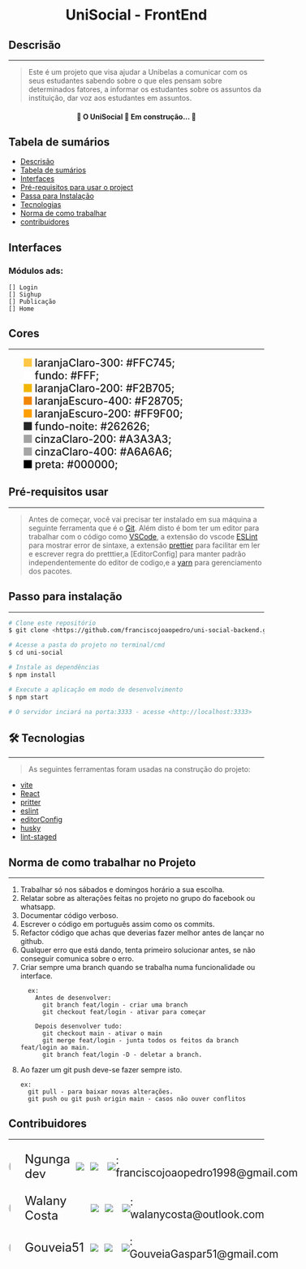 <h1 align="center">UniSocial - FrontEnd</h1>

## Descrisão
___

>Este é um projeto que visa ajudar a Unibelas a comunicar com os seus estudantes sabendo sobre o que eles pensam sobre determinados fatores, a informar os estudantes sobre os assuntos da instituição, dar voz aos estudantes em assuntos.

<h4 align="center"> 
	🚧  O UniSocial 🚀 Em construção...  🚧
</h4>

## Tabela de sumários

<!--ts-->
   * [Descrisão](#descrisão)
   * [Tabela de sumários](#tabela-de-sumarios)
   * [Interfaces](#Interfaces)
   * [Pré-requisitos para usar o project](#Pré-requisitos)
   * [Passa para Instalação](#instalacao)
   * [Tecnologias](#tecnologias)
   * [Norma de como trabalhar](#norma)
   * [contribuidores](#contribuidores)
<!--te-->

## Interfaces
  ### Módulos ads:
    [] Login
    [] Sighup
    [] Publicação
    [] Home

## Cores
___
<ul>
  <li style="display:flex; align-items: center; font-size: 1.3rem; font-weight: 500">
    <div style="width: 16px; height: 16px; background: #FFC745; margin: 0 6px"></div>
    laranjaClaro-300: #FFC745;
  </li>
  <li style="display:flex; align-items: center; font-size: 1.3rem; font-weight: 500">
    <div style="width: 16px; height: 16px; background: #FFF; margin: 0 6px"></div>
    fundo: #FFF;
  </li>
  <li style="display:flex; align-items: center; font-size: 1.3rem; font-weight: 500">
    <div style="width: 16px; height: 16px; background: #F2B705; margin: 0 6px"></div>
    laranjaClaro-200: #F2B705;
  </li>
  <li style="display:flex; align-items: center; font-size: 1.3rem; font-weight: 500">
    <div style="width: 16px; height: 16px; background: #F28705; margin: 0 6px"></div>
    laranjaEscuro-400: #F28705;
  </li>
  <li style="display:flex; align-items: center; font-size: 1.3rem; font-weight: 500">
    <div style="width: 16px; height: 16px; background: #FF9F00; margin: 0 6px"></div>
    laranjaEscuro-200: #FF9F00;
  </li>
  <li style="display:flex; align-items: center; font-size: 1.3rem; font-weight: 500">
    <div style="width: 16px; height: 16px; background: #262626; margin: 0 6px"></div>
    fundo-noite: #262626;
  </li>
  <li style="display:flex; align-items: center; font-size: 1.3rem; font-weight: 500">
    <div style="width: 16px; height: 16px; background: #A3A3A3; margin: 0 6px"></div>
    cinzaClaro-200: #A3A3A3;
  </li>
  <li style="display:flex; align-items: center; font-size: 1.3rem; font-weight: 500">
    <div style="width: 16px; height: 16px; background: #A6A6A6; margin: 0 6px"></div>
    cinzaClaro-400: #A6A6A6;
  </li>
  <li style="display:flex; align-items: center; font-size: 1.3rem; font-weight: 500">
    <div style="width: 16px; height: 16px; background: #000000; margin: 0 6px"></div>
    preta: #000000;
  </li>
</ul>

## Pré-requisitos usar
---

> Antes de começar, você vai precisar ter instalado em sua máquina a seguinte ferramenta que é o 
> [Git](https://git-scm.com). Além disto é bom ter um editor para trabalhar com o código como [VSCode](https://code.visualstudio.com/), a extensão do vscode [ESLint]() para mostrar error de sintaxe, a extensão [prettier]() para facilitar em ler e escrever regra do pretttier,a [EditorConfig] para manter padrão independentemente do editor de codigo,e a [yarn](https://yarnpkg.com/) para gerenciamento dos pacotes.  


## Passo para instalação
___

```bash
# Clone este repositório
$ git clone <https://github.com/franciscojoaopedro/uni-social-backend.git>

# Acesse a pasta do projeto no terminal/cmd
$ cd uni-social

# Instale as dependências
$ npm install

# Execute a aplicação em modo de desenvolvimento
$ npm start

# O servidor inciará na porta:3333 - acesse <http://localhost:3333>
```

## 🛠 Tecnologias
---

> As seguintes ferramentas foram usadas na construção do projeto:

- [vite](https://pt-br.reactjs.org/)
- [React](https://code.visualstudio.com/)
- [pritter](https://prettier.io/)
- [eslint](https://eslint.org/)
- [editorConfig](https://editorconfig.org/)
- [husky](https://github.com/typicode/husky)
- [lint-staged](https://github.com/okonet/lint-staged)

## Norma de como trabalhar no Projeto
___

<ol>
  <li>Trabalhar só nos sábados e domingos horário a sua escolha.</li>
  <li>Relatar sobre as alterações feitas no projeto no grupo do facebook ou whatsapp.</li>
  <li>Documentar código verboso.</li>
  <li>Escrever o código em português assim como os commits.</li>
  <li>Refactor código que achas que deverias fazer melhor antes de lançar no github.</li>
  <li>Qualquer erro que está dando, tenta primeiro solucionar antes, se não conseguir comunica sobre o erro.</li>
  <li>
    Criar sempre uma branch quando se trabalha numa funcionalidade ou interface.
      
      ex: 
        Antes de desenvolver:
          git branch feat/login - criar uma branch
          git checkout feat/login - ativar para começar

        Depois desenvolver tudo:
          git checkout main - ativar o main
          git merge feat/login - junta todos os feitos da branch feat/login ao main.
          git branch feat/login -D - deletar a branch.  
  </li>
  <li>
    Ao fazer um git push deve-se fazer sempre isto.
    
    ex:
      git pull - para baixar novas alterações.
      git push ou git push origin main - casos não ouver conflitos 
  </li>
</ol>

## Contribuidores
___
<div style="display: flex; align-items: center; gap: 6px 12px; margin-top: 24px;">
  <img 
    src="https://avatars.githubusercontent.com/u/79996151?v=4"
    width="5%"
    height="1.5%"
    style="border-radius: 50%;"
  /> 
  <span style="font-size: 1.5rem;">Ngunga dev </span>
  <a href="https://github.com/franciscojoaopedro">
    <img src="https://img.shields.io/badge/GitHub-100000?style=for-the-badge&logo=github&logoColor=white"/>
  </a>
   <img src="https://img.shields.io/badge/LinkedIn-0077B5?style=for-the-badge&logo=linkedin&logoColor=white"/>
  <span style="display: flex; align-items: center; font-size: 1.3rem; margin-left: 6px;">
    <img src="https://img.shields.io/badge/Gmail-D14836?style=for-the-badge&logo=gmail&logoColor=white"/>: franciscojoaopedro1998@gmail.com
  </span>
</div>

<div style="display: flex; align-items: center; gap: 6px 12px; margin-top: 24px;">
  <img 
    src="https://avatars.githubusercontent.com/u/81929793?v=4"
    width="5%"
    height="1.5%"
    style="border-radius: 50%;"
  /> 
  <span style="font-size: 1.5rem;">Walany Costa</span>
  <a href="https://github.com/Walany Costa">
    <img src="https://img.shields.io/badge/GitHub-100000?style=for-the-badge&logo=github&logoColor=white"/>
  </a>
  <img src="https://img.shields.io/badge/LinkedIn-0077B5?style=for-the-badge&logo=linkedin&logoColor=white"/>
  <span style="display: flex; align-items: center; font-size: 1.3rem; margin-left: 6px;">
    <img src="https://img.shields.io/badge/Microsoft_Outlook-0078D4?style=for-the-badge&logo=microsoft-outlook&logoColor=white"/>  : walanycosta@outlook.com
  </span>
</div>

<div style="display: flex; align-items: center; gap: 6px 12px; margin-top: 24px;">
  <img 
    src="https://avatars.githubusercontent.com/u/103551541?v=4"
    width="5%"
    height="1.5%"
    style="border-radius: 50%;"
  /> 
  <span style="font-size: 1.5rem;">Gouveia51</span>
  <a href="https://github.com/Gouveia">
    <img src="https://img.shields.io/badge/GitHub-100000?style=for-the-badge&logo=github&logoColor=white"/>
  </a>
  <img src="https://img.shields.io/badge/LinkedIn-0077B5?style=for-the-badge&logo=linkedin&logoColor=white"/>
   <span style="display: flex; align-items: center; font-size: 1.3rem; margin-left: 6px;">
    <img src="https://img.shields.io/badge/Gmail-D14836?style=for-the-badge&logo=gmail&logoColor=white"/>: GouveiaGaspar51@gmail.com
  </span>
</div>